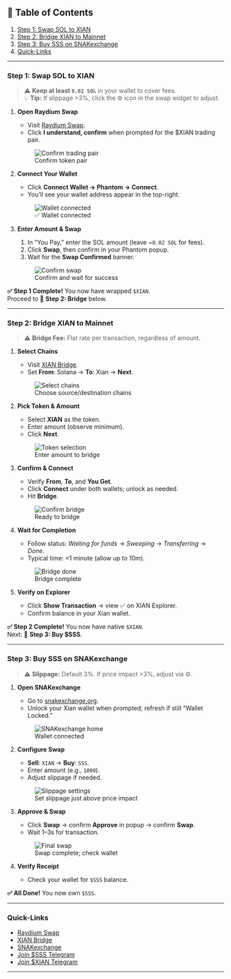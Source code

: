<!-- TABLE OF CONTENTS -->
## 📑 Table of Contents
1. [Step 1: Swap SOL to XIAN](#step-1-swap-sol-to-xian)  
2. [Step 2: Bridge XIAN to Mainnet](#step-2-bridge-xian-to-mainnet)  
3. [Step 3: Buy SSS on SNAKexchange](#step-3-buy-sss-on-snakexchange)  
4. [Quick-Links](#quick-links)  

---

### Step 1: Swap SOL to XIAN

> ⚠️ **Keep at least `0.02 SOL`** in your wallet to cover fees.  
> 💡 **Tip:** If slippage >3%, click the ⚙️ icon in the swap widget to adjust.

1. **Open Raydium Swap**  
   - Visit [Raydium Swap][raydium].  
   - Click **I understand, confirm** when prompted for the $XIAN trading pair.  

   <figure>
     <img src="pictures/confirm_on_raydium.png" alt="Confirm trading pair">
     <figcaption>Confirm token pair</figcaption>
   </figure>

2. **Connect Your Wallet**  
   - Click **Connect Wallet → Phantom → Connect**.  
   - You’ll see your wallet address appear in the top-right.  

   <figure>
     <img src="pictures/connected_to_raydium.png" alt="Wallet connected">
     <figcaption>✅ Wallet connected</figcaption>
   </figure>

3. **Enter Amount & Swap**  
   1. In “You Pay,” enter the SOL amount (leave ~`0.02 SOL` for fees).  
   2. Click **Swap**, then confirm in your Phantom popup.  
   3. Wait for the **Swap Confirmed** banner.

   <figure>
     <img src="pictures/swap_raydium_2.png" alt="Confirm swap">
     <figcaption>Confirm and wait for success</figcaption>
   </figure>

**✅ Step 1 Complete!** You now have wrapped `$XIAN`.  
Proceed to 🌉 **Step 2: Bridge** below.

---

### Step 2: Bridge XIAN to Mainnet

> ⚠️ **Bridge Fee:** Flat rate per transaction, regardless of amount.

1. **Select Chains**  
   - Visit [XIAN Bridge][bridge].  
   - Set **From**: Solana → **To**: Xian → **Next**.

   <figure>
     <img src="pictures/bridge_chains.png" alt="Select chains">
     <figcaption>Choose source/destination chains</figcaption>
   </figure>

2. **Pick Token & Amount**  
   - Select **XIAN** as the token.  
   - Enter amount (observe minimum).  
   - Click **Next**.

   <figure>
     <img src="pictures/bridge_token.png" alt="Token selection">
     <figcaption>Enter amount to bridge</figcaption>
   </figure>

3. **Confirm & Connect**  
   - Verify **From**, **To**, and **You Get**.  
   - Click **Connect** under both wallets; unlock as needed.  
   - Hit **Bridge**.

   <figure>
     <img src="pictures/bridge_confirm2.png" alt="Confirm bridge">
     <figcaption>Ready to bridge</figcaption>
   </figure>

4. **Wait for Completion**  
   - Follow status: *Waiting for funds* → *Sweeping* → *Transferring* → *Done*.  
   - Typical time: <1 minute (allow up to 10m).

   <figure>
     <img src="pictures/bridging_complete.png" alt="Bridge done">
     <figcaption>Bridge complete</figcaption>
   </figure>

5. **Verify on Explorer**  
   - Click **Show Transaction** → view ✅ on XIAN Explorer.  
   - Confirm balance in your Xian wallet.

**✅ Step 2 Complete!** You now have native `$XIAN`.  
Next: 🐍 **Step 3: Buy $SSS**.

---

### Step 3: Buy SSS on SNAKexchange

> ⚠️ **Slippage:** Default 3%. If price impact >3%, adjust via ⚙️.

1. **Open SNAKexchange**  
   - Go to [snakexchange.org][snak].  
   - Unlock your Xian wallet when prompted; refresh if still “Wallet Locked.”

   <figure>
     <img src="pictures/swap_screen.png" alt="SNAKexchange home">
     <figcaption>Wallet connected</figcaption>
   </figure>

2. **Configure Swap**  
   - **Sell**: `XIAN` → **Buy**: `SSS`.  
   - Enter amount (e.g., `1000`).  
   - Adjust slippage if needed.

   <figure>
     <img src="pictures/slippage.png" alt="Slippage settings">
     <figcaption>Set slippage just above price impact</figcaption>
   </figure>

3. **Approve & Swap**  
   - Click **Swap** → confirm **Approve** in popup → confirm **Swap**.  
   - Wait 1–3s for transaction.

   <figure>
     <img src="pictures/final.png" alt="Final swap">
     <figcaption>Swap complete; check wallet</figcaption>
   </figure>

4. **Verify Receipt**  
   - Check your wallet for `$SSS` balance.

**✅ All Done!** You now own `$SSS`. 

---

### Quick-Links

- [Raydium Swap][raydium]  
- [XIAN Bridge][bridge]  
- [SNAKexchange][snak]  
- [Join $SSS Telegram][tg-sss]  
- [Join $XIAN Telegram][tg-xian]  

---

[raydium]: https://raydium.io/swap/?inputMint=sol&outputMint=GnaXkbmMV1zGK6bRCQnM9Jd6Jv2Hjw5b2PFVBaKEE5At  
[bridge]: https://bridge.xian.org  
[snak]: https://snakexchange.org/?token0=currency&token1=con_slither  
[tg-sss]: https://t.me/slither_on_xian  
[tg-xian]: https://t.me/xian_network  
